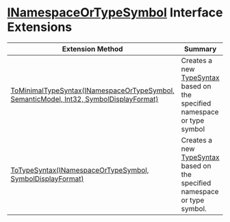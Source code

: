 # [INamespaceOrTypeSymbol](https://docs.microsoft.com/en-us/dotnet/api/microsoft.codeanalysis.inamespaceortypesymbol) Interface Extensions

| Extension Method | Summary |
| ---------------- | ------- |
| [ToMinimalTypeSyntax(INamespaceOrTypeSymbol, SemanticModel, Int32, SymbolDisplayFormat)](../../../Roslynator/CSharp/SymbolExtensions/ToMinimalTypeSyntax/README.md) | Creates a new [TypeSyntax](https://docs.microsoft.com/en-us/dotnet/api/microsoft.codeanalysis.csharp.syntax.typesyntax) based on the specified namespace or type symbol |
| [ToTypeSyntax(INamespaceOrTypeSymbol, SymbolDisplayFormat)](../../../Roslynator/CSharp/SymbolExtensions/ToTypeSyntax/README.md) | Creates a new [TypeSyntax](https://docs.microsoft.com/en-us/dotnet/api/microsoft.codeanalysis.csharp.syntax.typesyntax) based on the specified namespace or type symbol\. |

